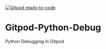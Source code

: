 [![Gitpod ready-to-code](https://img.shields.io/badge/Gitpod-ready--to--code-blue?logo=gitpod)](https://gitpod.io/#https://github.com/JesterOrNot/Gitpod-Python-Debug)

# Gitpod-Python-Debug
Python Debugging in Gitpod
